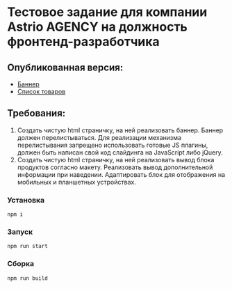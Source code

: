 # Тестовое задание для компании Astrio AGENCY на должность фронтенд-разработчика

## Опубликованная версия:
* [Баннер](https://inteco.vercel.app)
* [Список товаров](https://inteco.vercel.app)

## Требования: 

1. Создать чистую html страничку, на ней реализовать баннер. Баннер должен перелистываться. Для реализации механизма перелистывания запрещено использовать готовые JS плагины, должен быть написан свой код слайдинга на JavaSсript либо jQuery.
2. Создать чистую html страничку, на ней реализовать вывод блока продуктов согласно макету. Реализовать вывод дополнительной информации при наведении. Адаптировать блок для отображения на мобильных и планшетных устройствах.

### Установка
```
npm i
```

### Запуск
```
npm run start
```

### Сборка
```
npm run build
```
